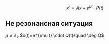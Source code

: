 $$x'=Ax+e^{\mu t}\cdot P(t)$$
## Не резонансная ситуация
$\mu \neq \lambda_k$
$x(t)=e^{\mu t} \cdot Q(t)\quad \deg Q\$